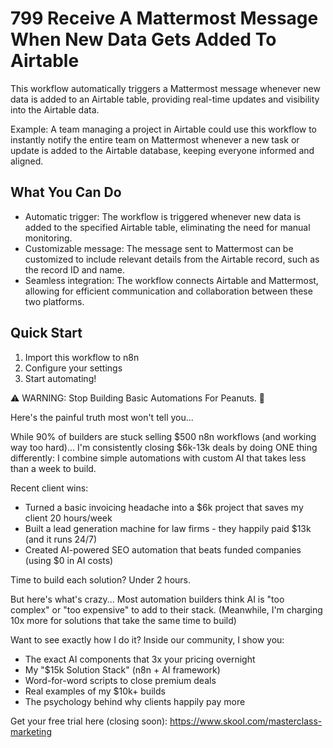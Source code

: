 # 799 Receive A Mattermost Message When New Data Gets Added To Airtable

This workflow automatically triggers a Mattermost message whenever new data is added to an Airtable table, providing real-time updates and visibility into the Airtable data.

Example: A team managing a project in Airtable could use this workflow to instantly notify the entire team on Mattermost whenever a new task or update is added to the Airtable database, keeping everyone informed and aligned.

## What You Can Do
- Automatic trigger: The workflow is triggered whenever new data is added to the specified Airtable table, eliminating the need for manual monitoring.
- Customizable message: The message sent to Mattermost can be customized to include relevant details from the Airtable record, such as the record ID and name.
- Seamless integration: The workflow connects Airtable and Mattermost, allowing for efficient communication and collaboration between these two platforms.

## Quick Start
1. Import this workflow to n8n
2. Configure your settings
3. Start automating!

⚠️ WARNING: Stop Building Basic Automations For Peanuts. 🚫

Here's the painful truth most won't tell you...

While 90% of builders are stuck selling $500 n8n workflows (and working way too hard)...
I'm consistently closing $6k-13k deals by doing ONE thing differently:
I combine simple automations with custom AI that takes less than a week to build.

Recent client wins:
* Turned a basic invoicing headache into a $6k project that saves my client 20 hours/week
* Built a lead generation machine for law firms - they happily paid $13k (and it runs 24/7)
* Created AI-powered SEO automation that beats funded companies (using $0 in AI costs)

Time to build each solution? Under 2 hours.

But here's what's crazy...
Most automation builders think AI is "too complex" or "too expensive" to add to their stack.
(Meanwhile, I'm charging 10x more for solutions that take the same time to build)

Want to see exactly how I do it?
Inside our community, I show you:
* The exact AI components that 3x your pricing overnight
* My "$15k Solution Stack" (n8n + AI framework)
* Word-for-word scripts to close premium deals
* Real examples of my $10k+ builds
* The psychology behind why clients happily pay more

Get your free trial here (closing soon): https://www.skool.com/masterclass-marketing
